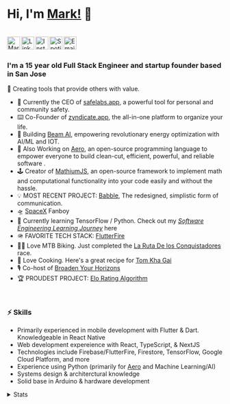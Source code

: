 # __Hi, I'm [Mark!](https://twitter.com/MarkMusic2727)__ 👋

<br/>
<a href="https://twitter.com/MarkMusic2727">
  <img align="left" alt="Mark Music| Twitter" width="30px" src="https://cdn.jsdelivr.net/npm/simple-icons@v3/icons/twitter.svg" />
</a>
<a href="https://www.linkedin.com">
  <img align="left" alt="Linkedin" width="30px" src="https://cdn.jsdelivr.net/npm/simple-icons@v3/icons/linkedin.svg" />
</a>
<a href="https://www.instagram.com/markmusic2727/">
  <img align="left" alt="Instagram" width="30px" src="https://cdn.jsdelivr.net/npm/simple-icons@v3/icons/instagram.svg" />
</a>
<a href="https://open.spotify.com/user/wxz5d0in64yl12jqba74n4n39?si=R1Ad2ur1Tuq7zBG4MjUr9A">
  <img align="left" alt="Spotify" width="30px" src="https://www.svgrepo.com/show/51739/spotify.svg" />
</a>
<a href="mailto:markmusic999@gmail.com">
  <img align="left" alt="Email" width="30px" src="https://www.svgrepo.com/show/94769/black-back-closed-envelope-shape.svg" />
</a>

<br />
<br />

### I'm a 15 year old Full Stack Engineer and startup founder based in San Jose

🙌 Creating tools that provide others with value.

- 🔧  Currently the CEO of [safelabs.app](https://www.safelabs.app), a powerful tool for personal and community safety.
- ⌨️   Co-Founder of [zyndicate.app](https://www.zyndicate.app/), the all-in-one platform to organize your life.
- 🧠  Building [Beam AI](https://github.com/beam-ai), empowering revolutionary energy optimization with AI/ML and IOT.
- 🚀 Also Working on [Aero](https://github.com/aero-lang/aero), an open-source programming language to empower everyone to build clean-cut, efficient, powerful, and reliable software .
- 🕹  Creator of [MathiumJS](http://mathiumjs.surge.sh/docs/), an open-source framework to implement math and computational functionality into your code easily and without the hassle.
- 💡  MOST RECENT PROJECT: [Babble](https://github.com/markmusic2727/babble), The redesigned, simplistic form of communication.
- 🛸  [SpaceX](https://www.spacex.com/) Fanboy
- 🌱  Currently learning TensorFlow / Python. Check out my [_Software Engineering Learning Journey_](https://github.com/markmusic2727/learning) here
- 🪖  FAVORITE TECH STACK: [FlutterFire](https://firebase.flutter.dev/)
- 🚵‍♂️  Love MTB Biking. Just completed the [La Ruta De los Conquistadores](https://www.larutadelosconquistadores.com/home) race.
- 🌮  Love Cooking. Here's a great recipe for [Tom Kha Gai](https://40aprons.com/tom-kha-soup-whole30/)
- 🎙  Co-host of [Broaden Your Horizons](https://podcasts.apple.com/us/podcast/broaden-your-horizons/id1506491023)
- 🏆  PROUDEST PROJECT: [Elo Rating Algorithm](https://github.com/markmusic2727/elo_rating_algorithm)

<br />

### ⚡️ Skills

- Primarily experienced in mobile development with Flutter & Dart. Knowledgeable in React Native
- Web development expereience with React, TypeScript, & NextJS
- Technologies include Firebase/FlutterFire, Firestore, TensorFlow, Google Cloud Platform, and more
- Experience using Python (primarily for [Aero](https://github.com/aero-lang/aero) and Machine Learning/AI)
- Systems design & architerctural knowledge
- Solid base in Arduino & hardware development



<details>
<summary>Stats</summary>
<br />
<br />
<img align="right alt="Most-Used Languages" src="https://github-readme-stats.vercel.app/api/top-langs/?username=markmusic2727&layout=compact" />
                                                                                                                                               
<br />   

![Mark's Github Stats](https://github-readme-stats.vercel.app/api?username=markmusic2727&count_private=true&show_icons=true&theme=algolia)

[![wakatime stats](https://github-readme-stats.vercel.app/api/wakatime?username=markmusic2727)](https://github.com/anuraghazra/github-readme-stats)
</details>

<br />
<br />

